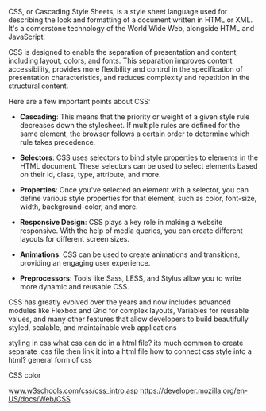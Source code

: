 CSS, or Cascading Style Sheets, is a style sheet language used for describing the look and formatting of a document written in HTML or XML. It's a cornerstone technology of the World Wide Web, alongside HTML and JavaScript.

CSS is designed to enable the separation of presentation and content, including layout, colors, and fonts. This separation improves content accessibility, provides more flexibility and control in the specification of presentation characteristics, and reduces complexity and repetition in the structural content.

Here are a few important points about CSS:

- **Cascading**: This means that the priority or weight of a given style rule decreases down the stylesheet. If multiple rules are defined for the same element, the browser follows a certain order to determine which rule takes precedence.

- **Selectors**: CSS uses selectors to bind style properties to elements in the HTML document. These selectors can be used to select elements based on their id, class, type, attribute, and more.

- **Properties**: Once you've selected an element with a selector, you can define various style properties for that element, such as color, font-size, width, background-color, and more.

- **Responsive Design**: CSS plays a key role in making a website responsive. With the help of media queries, you can create different layouts for different screen sizes.

- **Animations**: CSS can be used to create animations and transitions, providing an engaging user experience.

- **Preprocessors**: Tools like Sass, LESS, and Stylus allow you to write more dynamic and reusable CSS.

CSS has greatly evolved over the years and now includes advanced modules like Flexbox and Grid for complex layouts, Variables for reusable values, and many other features that allow developers to build beautifully styled, scalable, and maintainable web applications
	
styling in css
what css can do in a html file?
its much common to create separate .css file then link it into a html file
how to connect css style into a html? 
general form of css

CSS color

www.w3schools.com/css/css_intro.asp
https://developer.mozilla.org/en-US/docs/Web/CSS
